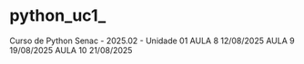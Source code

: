 # python_uc1_
Curso de Python Senac - 2025.02 - Unidade 01
AULA 8 12/08/2025
AULA 9 19/08/2025
AULA 10 21/08/2025
